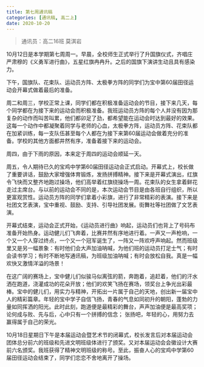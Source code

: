 ```yaml
---
title: 第七周通讯稿
categories: [通讯稿, 高二上]
date: 2020-10-20
---
```


> 通讯员：高二16班 莫淇岩

10月12日是本学期第七周周一。早晨，全校师生正式举行了升国旗仪式，齐唱庄严肃穆的《义勇军进行曲》，五星红旗冉冉升。之后的国旗下演讲生动且具有感染力。

下午，国旗队、花束队、运动员方阵、太极拳方阵的同学们为宝中第60届田径运动会开幕式做着最后的准备。

周二和周三，学校正常上课，同学们都在积极准备运动会的节目，接下来几天，每个同学都在为接下来的运动会而积极准备。我班运动员方阵的每个人并没有因为那复杂的动作而叫苦叫累，他们都卯足了劲，都希望能在运动会时达到最好的效果。这每一个动作中都凝聚着同学与老师的心血，太极拳方阵，运动员方阵、花束队都在加紧训练，每一支队伍甚至每个人都在为接下来第60届运动会做着充分的准备。学校的其他方面都井然有序，准备着接下来的运动会。

周四，由于下雨的原因，本来定于周四的运动会顺延一天。

周五，令人期待已久的宝鸡中学第60届田径运动会正式启动。开幕式上，校长做了重要讲话，鼓励大家增强体育锻炼，发扬拼搏精神。接下来是开幕式演出，红旗令飞快而又整齐地跑过操场，他们高举着红旗绕操场一周。花束队的女生拿着鲜花走过主席台。与以前的运动会不同的是，本次运动会节目是由各班自行组织，所以更富观赏性。运动员方阵的同学们拿着小彩旗，进行了非常精彩的表演。接下来是社团文艺表演，宝中重视、鼓励、支持、引导社团发展。街舞社等社团做了文艺表演。

开幕式结束，运动会正式开始，《运动员进行曲》响起，运动员们也背上了号码布准备开始热身。运动健儿们飞奔着，比赛井然有序地进行着。一声又一声枪响，一个又一个人穿过终点，一个又一个冠军诞生了，一阵又一阵欢呼声响起。然而班级里又是另一幅景象：有时他们会大声加油呐喊，为他们班的运动员打足士气；有时会读书学习；有时不断地写通讯稿，为班级加油呐喊；有时会放松自我。真是一幅欢快又激情洋溢的场景！

在这广阔的赛场上，宝中健儿们似骏马似离弦的箭，奔跑着，追赶着，他们的汗水洒在跑道，浇灌成功的花朵开放；他们的欢笑飞扬在赛场，领奖台上争光出彩最棒。宝中的健儿们，用实力与精神，开拓出一片属于自己的天地，创出新一届宝中人的精彩篇章。年轻的宝中学子自信飞扬，青春的气息如同初升的朝阳，蓬勃的力量如同挥洒的阳光。此时此刻，跑道便是最精彩的舞台，声声加油便是最高奖项；论何成与败、先与后，心中只有一个拼搏的信念； 张扬吧，年轻的心，用努力去赢得属于自己的荣光。

10月18日星期日下午是本届运动会暨艺术节的闭幕式，校长发言后对本届运动会团体总分前六的班级和先进文明班级体进行了颁奖。又对本届运动会会徽设计大赛前六名颁奖。我班获得了精神文明班级的称号。至此，振奋人心的宝鸡中学第60届田径运动会结束了，同学们恋恋不舍地离开了操场。
